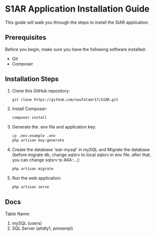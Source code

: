 # S1AR Application Installation Guide

This guide will walk you through the steps to install the SIAR application.

## Prerequisites

Before you begin, make sure you have the following software installed:

- Git
- Composer

## Installation Steps

1. Clone this GitHub repository:

    ```sh
    git clone https://github.com/naufalamr17/SIAR.git
    ```

2. Install Composer:

    ```sh
    composer install
    ```

3. Generate the .env file and application key:

    ```sh
    cp .env.example .env
    php artisan key:generate
    ```

4. Create the database 'siar-mysql' in mySQL and Migrate the database (before migrate db, change sqlsrv to local sqlsrv in env file. after that, you can change sqlsrv to AIIA-...):

    ```sh
    php artisan migrate
    ```

5. Run the web application:

    ```sh
    php artisan serve
    ```

## Docs

Table Name:

1. mySQL (users)
2. SQL Server (attdly1, pnmempl)
